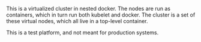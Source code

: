 This is a virtualized cluster in nested docker. The nodes are run as containers,
which in turn run both kubelet and docker. The cluster is a set of these virtual
nodes, which all live in a top-level container.

This is a test platform, and not meant for production systems.
